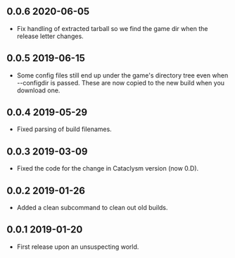 ## 0.0.6  2020-06-05

* Fix handling of extracted tarball so we find the game dir when the release
  letter changes.


## 0.0.5  2019-06-15

* Some config files still end up under the game's directory tree even when
  --configdir is passed. These are now copied to the new build when you
  download one.


## 0.0.4  2019-05-29

* Fixed parsing of build filenames.


## 0.0.3  2019-03-09

* Fixed the code for the change in Cataclysm version (now 0.D).


## 0.0.2  2019-01-26

* Added a clean subcommand to clean out old builds.


## 0.0.1  2019-01-20

* First release upon an unsuspecting world.
